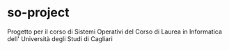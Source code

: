 # so-project
Progetto per il corso di Sistemi Operativi del Corso di Laurea in Informatica dell' Università degli Studi di Cagliari
